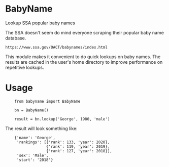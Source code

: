 # BabyName

Lookup SSA popular baby names

The SSA doesn't seem do mind everyone scraping their popular baby name
database.

```
https://www.ssa.gov/OACT/babynames/index.html
```

This module makes it convenient to do quick lookups on baby names. The
results are cached in the user's home directory to improve performance
on repetitive lookups.

# Usage

```
    from babyname import BabyName

    bn = BabyName()

    result = bn.lookup('George', 1980, 'male')
```

The result will look something like:
```
    {'name': 'George',
     'rankings': [{'rank': 133, 'year': 2020},
                  {'rank': 119, 'year': 2019},
                  {'rank': 127, 'year': 2018}],
     'sex': 'Male',
     'start': '2018'}
```
